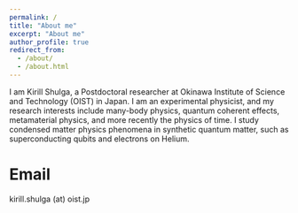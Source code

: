 ```yaml
---
permalink: /
title: "About me"
excerpt: "About me"
author_profile: true
redirect_from: 
  - /about/
  - /about.html
---
```


I am Kirill Shulga, a Postdoctoral researcher at Okinawa Institute of Science and Technology (OIST) in Japan. I am an experimental physicist, and my research interests include many-body physics, quantum coherent effects, metamaterial physics, and more recently the physics of time.  I study condensed matter physics phenomena in synthetic quantum matter, such as superconducting qubits and electrons on Helium. 


Email
======
kirill.shulga (at) oist.jp
